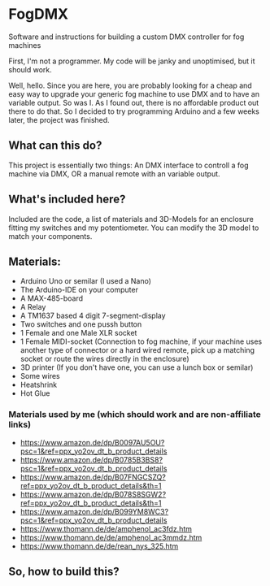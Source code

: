 # FogDMX
Software and instructions for building a custom DMX controller for fog machines

First, I'm not a programmer. My code will be janky and unoptimised, but it should work.

Well, hello. Since you are here, you are probably looking for a cheap and easy way to upgrade your generic fog machine to use DMX and to have an variable output. So was I. As I found out, there is no affordable product out there to do that. So I decided to try programming Arduino and a few weeks later, the project was finished.


## What can this do?
This project is essentially two things: An DMX interface to controll a fog machine via DMX, OR a manual remote with an variable output.

## What's included here?
Included are the code, a list of materials and 3D-Models for an enclosure fitting my switches and my potentiometer. You can modify the 3D model to match your components.

## Materials:
- Arduino Uno or semilar (I used a Nano)
- The Arduino-IDE on your computer
- A MAX-485-board
- A Relay
- A TM1637 based 4 digit 7-segment-display
- Two switches and one pussh button
- 1 Female and one Male XLR socket
- 1 Female MIDI-socket (Connection to fog machine, if your machine uses another type of connector or a hard wired remote, pick up a matching socket or route the wires directly in the enclosure)
- 3D printer (If you don't have one, you can use a lunch box or semilar)
- Some wires
- Heatshrink
- Hot Glue

### Materials used by me (which should work and are non-affiliate links)
- https://www.amazon.de/dp/B0097AU5OU?psc=1&ref=ppx_yo2ov_dt_b_product_details
- https://www.amazon.de/dp/B0785B3BS8?psc=1&ref=ppx_yo2ov_dt_b_product_details
- https://www.amazon.de/dp/B07FNGCSZQ?ref=ppx_yo2ov_dt_b_product_details&th=1
- https://www.amazon.de/dp/B078S8SGW2?ref=ppx_yo2ov_dt_b_product_details&th=1
- https://www.amazon.de/dp/B099YM8WC3?psc=1&ref=ppx_yo2ov_dt_b_product_details
- https://www.thomann.de/de/amphenol_ac3fdz.htm
- https://www.thomann.de/de/amphenol_ac3mmdz.htm
- https://www.thomann.de/de/rean_nys_325.htm

## So, how to build this?
